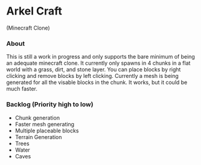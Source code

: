 # Arkel Craft 
(Minecraft Clone)

### About
This is still a work in progress and only supports the bare minimum of being an adequate minecraft clone. It currently only spawns in 4 chunks in a flat world with a grass, dirt, and stone layer. You can place blocks by right clicking and remove blocks by left clicking. Currently a mesh is being generated for all the visable blocks in the chunk. It works, but it could be much faster. 


### Backlog (Priority high to low)
* Chunk generation
* Faster mesh generating
* Multiple placeable blocks
* Terrain Generation
* Trees
* Water
* Caves

